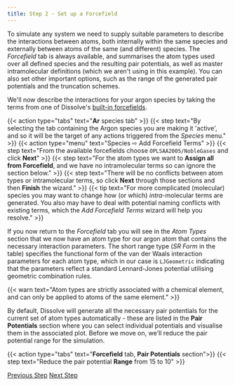 ```yaml
---
title: Step 2 - Set up a Forcefield
---
```



To simulate any system we need to supply suitable parameters to describe the interactions between atoms, both internally within the same species and externally between atoms of the same (and different) species. The _Forcefield_ tab is always available, and summarises the atom types used over all defined species and the resulting pair potentials, as well as master intramolecular definitions (which we aren't using in this example). You can also set other important options, such as the range of the generated pair potentials and the truncation schemes.

We'll now describe the interactions for your argon species by taking the terms from one of Dissolve's [built-in forcefields](/docs/userguide/setup/forcefields).

{{< action type="tabs" text="**Ar** species tab" >}}
{{< step text="By selecting the tab containing the Argon species you are making it 'active', and so it will be the target of any actions triggered from the _Species_ menu." >}}
{{< action type="menu" text="Species &#8680; Add Forcefield Terms" >}}
{{< step text="From the available forcefields choose `OPLSAA2005/NobleGases` and click **Next**" >}}
{{< step text="For the atom types we want to **Assign all from Forcefield**, and we have no intramolecular terms so can ignore the section below." >}}
{{< step text="There will be no conflicts between atom types or intramolecular terms, so click **Next** through those sections and then **Finish** the wizard." >}}
{{< tip text="For more complicated (molecular) species you may want to change how (or which) _intra_-molecular terms are generated. You also may have to deal with potential naming conflicts with existing terms, which the _Add Forcefield Terms_ wizard will help you resolve." >}}

If you now return to the _Forcefield_ tab you will see in the _Atom Types_ section that we now have an atom type for our argon atom that contains the necessary interaction parameters. The short range type (_SR Form_ in the table) specifies the functional form of the van der Waals interaction parameters for each atom type, which in our case is `LJGeometric` indicating that the parameters reflect a standard Lennard-Jones potential utilising geometric combination rules.

{{< warn text="Atom types are strictly associated with a chemical element, and can only be applied to atoms of the same element." >}}

By default, Dissolve will generate all the necessary pair potentials for the current set of atom types automatically - these are listed in the **Pair Potentials** section where you can select individual potentials and visualise them in the associated plot. Before we move on, we'll reduce the pair potential range for the simulation.

{{< action type="tabs" text="**Forcefield** tab, **Pair Potentials** section">}}
{{< step text="Reduce the pair potential **Range** from 15 to 10" >}}

<a class="btn left" href="../step1/">Previous Step</a>
<a class="btn right" href="../step3/">Next Step</a>
